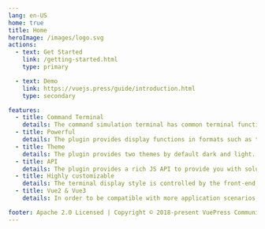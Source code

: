 ```yaml
---
lang: en-US
home: true
title: Home
heroImage: /images/logo.svg
actions:
  - text: Get Started
    link: /getting-started.html
    type: primary

  - text: Demo
    link: https://vuejs.press/guide/introduction.html
    type: secondary

features:
  - title: Command Terminal
    details: The command simulation terminal has common terminal functions such as dragging, zooming, cursor switching, and historical command switching. It is very suitable for making client tools such as Redis, MySQL, and ETCD.
  - title: Powerful
    details: The plugin provides display functions in formats such as text, HTML, json, tables, codes, ansi color control codes, etc. by default. It also supports advanced functions such as user Q&A, animation rendering, and editor.
  - title: Theme
    details: The plugin provides two themes by default dark and light. You can also customize the theme according to your preferences. The background, cursor, font, etc. can be modified to the color you want.
  - title: API
    details: The plugin provides a rich JS API to provide you with solutions for simulating non-user behaviors.
  - title: Highly customizable
    details: The terminal display style is controlled by the front-end, which provides a rich display style and multiple slots, allowing you to customize any content you want to display.
  - title: Vue2 & Vue3
    details: In order to be compatible with more application scenarios, the plug-in supports both Vue2 and Vue3!

footer: Apache 2.0 Licensed | Copyright © 2018-present VuePress Community
---
```

